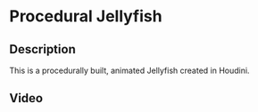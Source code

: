 # Procedural Jellyfish

## Description
This is a procedurally built, animated Jellyfish created in Houdini. 

## Video
